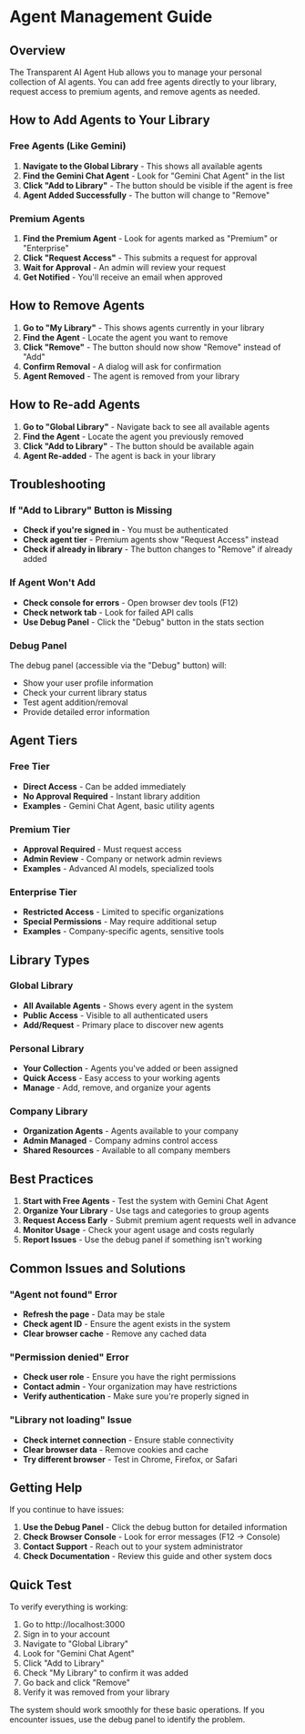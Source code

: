 # Agent Management Guide

## Overview
The Transparent AI Agent Hub allows you to manage your personal collection of AI agents. You can add free agents directly to your library, request access to premium agents, and remove agents as needed.

## How to Add Agents to Your Library

### Free Agents (Like Gemini)
1. **Navigate to the Global Library** - This shows all available agents
2. **Find the Gemini Chat Agent** - Look for "Gemini Chat Agent" in the list
3. **Click "Add to Library"** - The button should be visible if the agent is free
4. **Agent Added Successfully** - The button will change to "Remove"

### Premium Agents
1. **Find the Premium Agent** - Look for agents marked as "Premium" or "Enterprise"
2. **Click "Request Access"** - This submits a request for approval
3. **Wait for Approval** - An admin will review your request
4. **Get Notified** - You'll receive an email when approved

## How to Remove Agents

1. **Go to "My Library"** - This shows agents currently in your library
2. **Find the Agent** - Locate the agent you want to remove
3. **Click "Remove"** - The button should now show "Remove" instead of "Add"
4. **Confirm Removal** - A dialog will ask for confirmation
5. **Agent Removed** - The agent is removed from your library

## How to Re-add Agents

1. **Go to "Global Library"** - Navigate back to see all available agents
2. **Find the Agent** - Locate the agent you previously removed
3. **Click "Add to Library"** - The button should be available again
4. **Agent Re-added** - The agent is back in your library

## Troubleshooting

### If "Add to Library" Button is Missing
- **Check if you're signed in** - You must be authenticated
- **Check agent tier** - Premium agents show "Request Access" instead
- **Check if already in library** - The button changes to "Remove" if already added

### If Agent Won't Add
- **Check console for errors** - Open browser dev tools (F12)
- **Check network tab** - Look for failed API calls
- **Use Debug Panel** - Click the "Debug" button in the stats section

### Debug Panel
The debug panel (accessible via the "Debug" button) will:
- Show your user profile information
- Check your current library status
- Test agent addition/removal
- Provide detailed error information

## Agent Tiers

### Free Tier
- **Direct Access** - Can be added immediately
- **No Approval Required** - Instant library addition
- **Examples** - Gemini Chat Agent, basic utility agents

### Premium Tier
- **Approval Required** - Must request access
- **Admin Review** - Company or network admin reviews
- **Examples** - Advanced AI models, specialized tools

### Enterprise Tier
- **Restricted Access** - Limited to specific organizations
- **Special Permissions** - May require additional setup
- **Examples** - Company-specific agents, sensitive tools

## Library Types

### Global Library
- **All Available Agents** - Shows every agent in the system
- **Public Access** - Visible to all authenticated users
- **Add/Request** - Primary place to discover new agents

### Personal Library
- **Your Collection** - Agents you've added or been assigned
- **Quick Access** - Easy access to your working agents
- **Manage** - Add, remove, and organize your agents

### Company Library
- **Organization Agents** - Agents available to your company
- **Admin Managed** - Company admins control access
- **Shared Resources** - Available to all company members

## Best Practices

1. **Start with Free Agents** - Test the system with Gemini Chat Agent
2. **Organize Your Library** - Use tags and categories to group agents
3. **Request Access Early** - Submit premium agent requests well in advance
4. **Monitor Usage** - Check your agent usage and costs regularly
5. **Report Issues** - Use the debug panel if something isn't working

## Common Issues and Solutions

### "Agent not found" Error
- **Refresh the page** - Data may be stale
- **Check agent ID** - Ensure the agent exists in the system
- **Clear browser cache** - Remove any cached data

### "Permission denied" Error
- **Check user role** - Ensure you have the right permissions
- **Contact admin** - Your organization may have restrictions
- **Verify authentication** - Make sure you're properly signed in

### "Library not loading" Issue
- **Check internet connection** - Ensure stable connectivity
- **Clear browser data** - Remove cookies and cache
- **Try different browser** - Test in Chrome, Firefox, or Safari

## Getting Help

If you continue to have issues:

1. **Use the Debug Panel** - Click the debug button for detailed information
2. **Check Browser Console** - Look for error messages (F12 → Console)
3. **Contact Support** - Reach out to your system administrator
4. **Check Documentation** - Review this guide and other system docs

## Quick Test

To verify everything is working:

1. Go to http://localhost:3000
2. Sign in to your account
3. Navigate to "Global Library"
4. Look for "Gemini Chat Agent"
5. Click "Add to Library"
6. Check "My Library" to confirm it was added
7. Go back and click "Remove"
8. Verify it was removed from your library

The system should work smoothly for these basic operations. If you encounter issues, use the debug panel to identify the problem.
